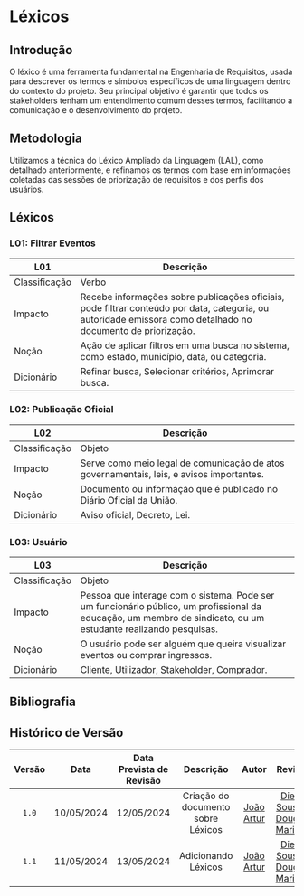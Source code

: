 # Léxicos

## <a> Introdução </a>

O léxico é uma ferramenta fundamental na Engenharia de Requisitos, usada para descrever os termos e símbolos específicos de uma linguagem dentro do contexto do projeto. Seu principal objetivo é garantir que todos os stakeholders tenham um entendimento comum desses termos, facilitando a comunicação e o desenvolvimento do projeto.

## <a> Metodologia </a>

Utilizamos a técnica do Léxico Ampliado da Linguagem (LAL), como detalhado anteriormente, e refinamos os termos com base em informações coletadas das sessões de priorização de requisitos e dos perfis dos usuários.

## <a> Léxicos </a>

### <a> L01: Filtrar Eventos </a>

| L01 | Descrição |
|-----|-----------|
| Classificação | Verbo |
| Impacto | Recebe informações sobre publicações oficiais, pode filtrar conteúdo por data, categoria, ou autoridade emissora como detalhado no documento de priorização. |
| Noção | Ação de aplicar filtros em uma busca no sistema, como estado, município, data, ou categoria. |
| Dicionário | Refinar busca, Selecionar critérios, Aprimorar busca. |

### <a> L02: Publicação Oficial </a>

| L02 | Descrição |
|-----|-----------|
| Classificação | Objeto |
| Impacto | Serve como meio legal de comunicação de atos governamentais, leis, e avisos importantes. |
| Noção | Documento ou informação que é publicado no Diário Oficial da União. |
| Dicionário | Aviso oficial, Decreto, Lei. |

### </a> L03: Usuário </a>

| L03 | Descrição |
|-----|-----------|
| Classificação | Objeto |
| Impacto | Pessoa que interage com o sistema. Pode ser um funcionário público, um profissional da educação, um membro de sindicato, ou um estudante realizando pesquisas. |
| Noção | O usuário pode ser alguém que queira visualizar eventos ou comprar ingressos. |
| Dicionário | Cliente, Utilizador, Stakeholder, Comprador. |

## <a>Bibliografia</a>

## <a>Histórico de Versão</a>
|Versão|Data|Data Prevista de Revisão|Descrição|Autor|Revisor|
| :------: | :----------: |:-----------: | :-----------: | :---------: |:---------: |
|`1.0`|10/05/2024|12/05/2024| Criação do documento sobre Léxicos | [João Artur](https://github.com/joao-artl)|[Diego Sousa](https://github.com/DiegoSousaLeite) e [Douglas Marinho](https://github.com/M4RINH0)|
|`1.1`|11/05/2024|13/05/2024| Adicionando Léxicos | [João Artur](https://github.com/joao-artl)|[Diego Sousa](https://github.com/DiegoSousaLeite) e [Douglas Marinho](https://github.com/M4RINH0)|